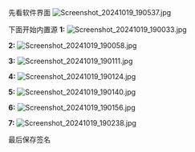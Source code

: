 先看软件界面
![Screenshot_20241019_190537.jpg](https://github.com/user-attachments/assets/fbcf0ff4-b5f2-4e3b-96bc-0b2da61f85fe)

下面开始内置源
**1:**
![Screenshot_20241019_190033.jpg](https://github.com/user-attachments/assets/39f476af-2a5a-49c9-83a7-28fb33998eb3)

**2:**
![Screenshot_20241019_190058.jpg](https://github.com/user-attachments/assets/b9e08ca6-888c-4ccc-abd0-6355d70eb0f6)

**3:**
![Screenshot_20241019_190111.jpg](https://github.com/user-attachments/assets/c8263f1d-0acd-4ae8-84e1-95715565ae7f)

**4:**
![Screenshot_20241019_190124.jpg](https://github.com/user-attachments/assets/dd89b3b7-3619-47ca-85c9-472d532e42f1)

**5:**
![Screenshot_20241019_190140.jpg](https://github.com/user-attachments/assets/8f43e24d-ffa7-4af7-a738-82d2dc42c885)

**6:**
![Screenshot_20241019_190156.jpg](https://github.com/user-attachments/assets/55a8e757-5eba-45d9-9695-f15b60a9ccd3)

**7:**
![Screenshot_20241019_190238.jpg](https://github.com/user-attachments/assets/997cfcd2-328d-4e43-b046-38d9bcedc8e3)

最后保存签名
